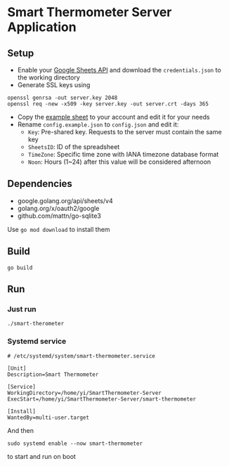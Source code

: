 # Smart Thermometer Server Application

## Setup

- Enable your [Google Sheets API](https://developers.google.com/sheets/api/quickstart/go) and download the `credentials.json` to the working directory
- Generate SSL keys using
```
openssl genrsa -out server.key 2048
openssl req -new -x509 -key server.key -out server.crt -days 365
```
- Copy the [example sheet](https://docs.google.com/spreadsheets/d/1KcoxTs_B7jM9KdlDXLXEX2OaK6bBWlaWs5dJw_GVGto/) to your account and edit it for your needs
- Rename `config.example.json` to `config.json` and edit it:
  - `Key`: Pre-shared key. Requests to the server must contain the same key
  - `SheetsID`: ID of the spreadsheet
  - `TimeZone`: Specific time zone with IANA timezone database format
  - `Noon`: Hours (1~24) after this value will be considered afternoon


## Dependencies
- google.golang.org/api/sheets/v4
- golang.org/x/oauth2/google
- github.com/mattn/go-sqlite3

Use `go mod download` to install them

## Build
```
go build
```

## Run

### Just run
```
./smart-therometer
```

### Systemd service
```
# /etc/systemd/system/smart-thermometer.service

[Unit]
Description=Smart Thermometer

[Service]
WorkingDirectory=/home/yi/SmartThermometer-Server
ExecStart=/home/yi/SmartThermometer-Server/smart-thermometer

[Install]
WantedBy=multi-user.target
```

And then
```
sudo systemd enable --now smart-thermometer
```
to start and run on boot

